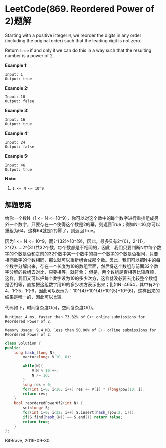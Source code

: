 # LeetCode(869. Reordered Power of 2)题解

Starting with a positive integer `N`, we reorder the digits in any order (including the original order) such that the leading digit is not zero.

Return `true` if and only if we can do this in a way such that the resulting number is a power of 2.

 



**Example 1:**

```
Input: 1
Output: true
```

**Example 2:**

```
Input: 10
Output: false
```

**Example 3:**

```
Input: 16
Output: true
```

**Example 4:**

```
Input: 24
Output: false
```

**Example 5:**

```
Input: 46
Output: true
```

 

**Note:**

1. `1 <= N <= 10^9`

## 解题思路

给你一个数N（1 <= N <= 10^9），你可以对这个数中的每个数字进行重排组成另外一个数字，只要存在一个使得这个数是2的幂，则返回True；例如N=46,你可以重组为64，这样64就是2的幂了，则返回True。

因为1 <= N <= 10^9，而2^{32}>10^{9}，因此，最多只有2^{0}，2^{1}，2^{2}.....2^{31}共32个数，每个数都是不相同的，因此，我们只要判断N中每个数字的个数是否和之前的32个数中某一个数中的每一个数字的个数是否相同，只要相同数字的个数相同，那么就可以重新组合成那个数。因此，我们可以把N中的每个数字分解出来，存在一个长度为10的数组里面，然后将这个数组与前面32个数字分解的数组去对比，只要相等，就符合；
但是，两个数组是否相等比较麻烦，这样，我们又可以把每个数字设为10的多少次方，这样就没必要去比较整个数组是否相等，直接把这组数字用10的多少次方表示出来；比如N=4654，其中有2个4，1个5，1个6，因此可以表示为：10^{4}+10^{4}+10^{5}+10^{6}，这样出来的结果是唯一的，因此可以比较.

代码如下，时间复杂度O(n)，空间复杂度O(1)。

`Runtime: 4 ms, faster than 73.32% of C++ online submissions for Reordered Power of 2.`

`Memory Usage: 9.4 MB, less than 50.00% of C++ online submissions for Reordered Power of 2.`

```c++
class Solution {
public:
    long hash_(long N){
        vector<long> V(10, 0);
        
        while(N){
            V[N % 10]++;
            N /= 10;
        }
        long res = 0;
        for(int i=0; i<10; i++) res += V[i] * (long)pow(10, i);
        return res;
    }
    bool reorderedPowerOf2(int N) {
        set<long> S;
        for(int i=0; i<32; i++) S.insert(hash_(pow(2, i)));
        if(S.find(hash_(N)) == S.end()) return false;
        return true;
    }
};
```

BitBrave, 2019-09-30